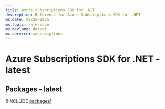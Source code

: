 ```yaml
---
title: Azure Subscriptions SDK for .NET
description: Reference for Azure Subscriptions SDK for .NET
ms.date: 02/25/2025
ms.topic: reference
ms.devlang: dotnet
ms.service: subscriptions
---
```

# Azure Subscriptions SDK for .NET - latest
## Packages - latest
[!INCLUDE [packages](subscriptions-index.md)]